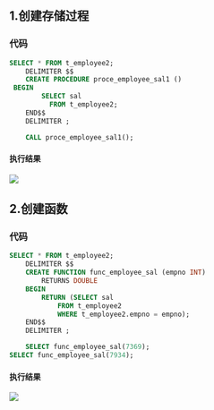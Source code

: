 ## 1.创建存储过程
### 代码
```sql
SELECT * FROM t_employee2;
    DELIMITER $$
    CREATE PROCEDURE proce_employee_sal1 ()       
 BEGIN
        SELECT sal
	      FROM t_employee2;
    END$$
    DELIMITER ;

    CALL proce_employee_sal1();
```
#### 执行结果
![](https://github.com/ty0816/work/blob/master/images/%E5%88%9B%E5%BB%BA%E5%AD%98%E5%82%A8%E8%BF%87%E7%A8%8B.png)

## 2.创建函数
### 代码
```sql
SELECT * FROM t_employee2;
    DELIMITER $$
    CREATE FUNCTION func_employee_sal (empno INT)  
        RETURNS DOUBLE
    BEGIN
        RETURN (SELECT sal 
            FROM t_employee2 
            WHERE t_employee2.empno = empno);
    END$$
    DELIMITER ;

    SELECT func_employee_sal(7369);             
SELECT func_employee_sal(7934);
```
#### 执行结果
![](https://github.com/ty0816/work/blob/master/images/%E8%BF%90%E8%A1%8C%E5%AD%98%E5%82%A8%E8%BF%87%E7%A8%8B.png)
